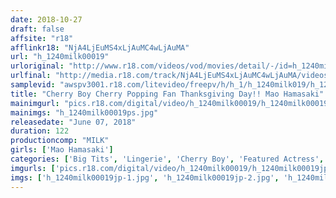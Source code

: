 ```yaml
---
date: 2018-10-27
draft: false
affsite: "r18"
afflinkr18: "NjA4LjEuMS4xLjAuMC4wLjAuMA"
url: "h_1240milk00019"
urloriginal: "http://www.r18.com/videos/vod/movies/detail/-/id=h_1240milk00019"
urlfinal: "http://media.r18.com/track/NjA4LjEuMS4xLjAuMC4wLjAuMA/videos/vod/movies/detail/-/id=h_1240milk00019"
samplevid: "awspv3001.r18.com/litevideo/freepv/h/h_1/h_1240milk019/h_1240milk019_dmb_w.mp4"
title: "Cherry Boy Cherry Popping Fan Thanksgiving Day!! Mao Hamasaki"
mainimgurl: "pics.r18.com/digital/video/h_1240milk00019/h_1240milk00019ps.jpg"
mainimgs: "h_1240milk00019ps.jpg"
releasedate: "June 07, 2018"
duration: 122
productioncomp: "MILK"
girls: ['Mao Hamasaki']
categories: ['Big Tits', 'Lingerie', 'Cherry Boy', 'Featured Actress', 'Fan Appreciation/ Home Visit', 'Creampie', 'Hi-Def']
imgurls: ['pics.r18.com/digital/video/h_1240milk00019/h_1240milk00019jp-1.jpg', 'pics.r18.com/digital/video/h_1240milk00019/h_1240milk00019jp-2.jpg', 'pics.r18.com/digital/video/h_1240milk00019/h_1240milk00019jp-3.jpg', 'pics.r18.com/digital/video/h_1240milk00019/h_1240milk00019jp-4.jpg', 'pics.r18.com/digital/video/h_1240milk00019/h_1240milk00019jp-5.jpg', 'pics.r18.com/digital/video/h_1240milk00019/h_1240milk00019jp-6.jpg', 'pics.r18.com/digital/video/h_1240milk00019/h_1240milk00019jp-7.jpg', 'pics.r18.com/digital/video/h_1240milk00019/h_1240milk00019jp-8.jpg', 'pics.r18.com/digital/video/h_1240milk00019/h_1240milk00019jp-9.jpg', 'pics.r18.com/digital/video/h_1240milk00019/h_1240milk00019jp-10.jpg', 'pics.r18.com/digital/video/h_1240milk00019/h_1240milk00019jp-11.jpg', 'pics.r18.com/digital/video/h_1240milk00019/h_1240milk00019jp-12.jpg', 'pics.r18.com/digital/video/h_1240milk00019/h_1240milk00019jp-13.jpg', 'pics.r18.com/digital/video/h_1240milk00019/h_1240milk00019jp-14.jpg', 'pics.r18.com/digital/video/h_1240milk00019/h_1240milk00019jp-15.jpg', 'pics.r18.com/digital/video/h_1240milk00019/h_1240milk00019jp-16.jpg', 'pics.r18.com/digital/video/h_1240milk00019/h_1240milk00019jp-17.jpg', 'pics.r18.com/digital/video/h_1240milk00019/h_1240milk00019jp-18.jpg', 'pics.r18.com/digital/video/h_1240milk00019/h_1240milk00019jp-19.jpg', 'pics.r18.com/digital/video/h_1240milk00019/h_1240milk00019jp-20.jpg']
imgs: ['h_1240milk00019jp-1.jpg', 'h_1240milk00019jp-2.jpg', 'h_1240milk00019jp-3.jpg', 'h_1240milk00019jp-4.jpg', 'h_1240milk00019jp-5.jpg', 'h_1240milk00019jp-6.jpg', 'h_1240milk00019jp-7.jpg', 'h_1240milk00019jp-8.jpg', 'h_1240milk00019jp-9.jpg', 'h_1240milk00019jp-10.jpg', 'h_1240milk00019jp-11.jpg', 'h_1240milk00019jp-12.jpg', 'h_1240milk00019jp-13.jpg', 'h_1240milk00019jp-14.jpg', 'h_1240milk00019jp-15.jpg', 'h_1240milk00019jp-16.jpg', 'h_1240milk00019jp-17.jpg', 'h_1240milk00019jp-18.jpg', 'h_1240milk00019jp-19.jpg', 'h_1240milk00019jp-20.jpg']
---
```

